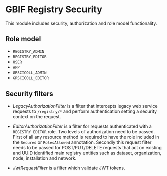 # GBIF Registry Security

This module includes security, authorization and role model functionality.

## Role model

- `REGISTRY_ADMIN`
- `REGISTRY_EDITOR`
- `USER`
- `APP`
- `GRSCICOLL_ADMIN`
- `GRSCICOLL_EDITOR`


## Security filters

- *LegacyAuthorizationFilter* is a filter that intercepts legacy web service requests to `/registry/*` and perform authentication setting a security context on the request.

- *EditorAuthorizationFilter* is a filter for requests authenticated with a `REGISTRY_EDITOR` role. Two levels of authorization need to be
                               passed. First of all any resource method is required to have the role included in the `Secured` or
                               `RolesAllowed` annotation. Secondly this request filter needs to be passed for POST/PUT/DELETE
                               requests that act on existing and UUID identified main registry entities such as dataset,
                               organization, node, installation and network.

- *JwtRequestFilter* is a filter which validate JWT tokens.


